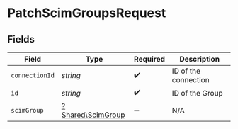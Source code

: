 # PatchScimGroupsRequest


## Fields

| Field                                                 | Type                                                  | Required                                              | Description                                           |
| ----------------------------------------------------- | ----------------------------------------------------- | ----------------------------------------------------- | ----------------------------------------------------- |
| `connectionId`                                        | *string*                                              | :heavy_check_mark:                                    | ID of the connection                                  |
| `id`                                                  | *string*                                              | :heavy_check_mark:                                    | ID of the Group                                       |
| `scimGroup`                                           | [?Shared\ScimGroup](../../Models/Shared/ScimGroup.md) | :heavy_minus_sign:                                    | N/A                                                   |